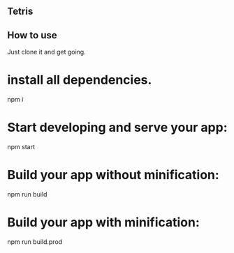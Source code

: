 ## Tetris

## How to use

Just clone it and get going.

# install all dependencies.

npm i

# Start developing and serve your app:

npm start

# Build your app without minification:

npm run build

# Build your app with minification:

npm run build.prod
